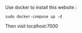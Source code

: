 Use docker to install this website :
<br/>
```
sudo docker-compose up -d
```
Then visit localhost:7000
